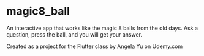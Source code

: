 # magic8_ball

An interactive app that works like the magic 8 balls from the old days.  Ask a question, press the ball, and you will get your answer.

Created as a project for the Flutter class by Angela Yu on Udemy.com
